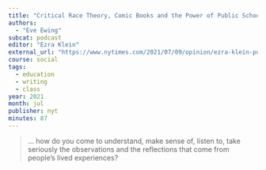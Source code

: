 ```yaml
---
title: "Critical Race Theory, Comic Books and the Power of Public Schools"
authors:
  - "Eve Ewing"
subcat: podcast
editor: "Ezra Klein"
external_url: "https://www.nytimes.com/2021/07/09/opinion/ezra-klein-podcast-eve-ewing.html"
course: social
tags:
  - education
  - writing
  - class
year: 2021
month: jul
publisher: nyt
minutes: 87
---
```


> … how do you come to understand, make sense of, listen to, take seriously the observations and the reflections that come from people’s lived experiences?
